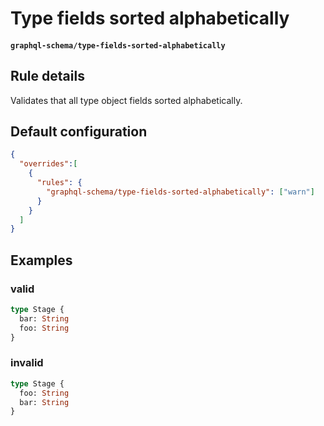 # Type fields sorted alphabetically
#### `graphql-schema/type-fields-sorted-alphabetically`

## Rule details

Validates  that all type object fields sorted alphabetically.

## Default configuration
```json
{
  "overrides":[
    {
      "rules": {
        "graphql-schema/type-fields-sorted-alphabetically": ["warn"]
      }
    }
  ]
}
```

## Examples

### valid
```graphql
type Stage {
  bar: String
  foo: String
}
```

### invalid
```graphql
type Stage {
  foo: String
  bar: String
}
```
